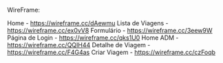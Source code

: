WireFrame: 

Home - https://wireframe.cc/dAewmu
Lista de Viagens - https://wireframe.cc/ex0vV8
Formulário - https://wireframe.cc/3eew9W
Página de Login - https://wireframe.cc/qks1U0
Home ADM - https://wireframe.cc/QQIH44
Detalhe de Viagem - https://wireframe.cc/F4G4as
Criar Viagem - https://wireframe.cc/czFoqb